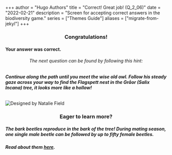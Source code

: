 +++
author = "Hugo Authors"
title = "Correct! Great job! (Q_2_06)"
date = "2022-02-21"
description = "Screen for accepting correct answers in the biodiversity game."
series = ["Themes Guide"]
aliases = ["migrate-from-jekyl"]
+++

### <center> Congratulations! </center>
#### Your answer was correct. 



###### <center> The next question can be found by following this hint: </center>
###### **Continue along the path until you meet the wise old owl. Follow his steady gaze across your way to find the Flagspett nest in the Gråor (Salix Incana) tree, it looks more like a hollow!**


![Designed by Natalie Field](/img/rosalia-batesi.jpg)

### <center> Eager to learn more? </center>

##### The bark beetles reproduce in the bark of the tree! During mating season, one single male beetle can be followed by up to fifty female beetles. 
##### Read about them [here](https://en.wikipedia.org/wiki/Bark_beetle).